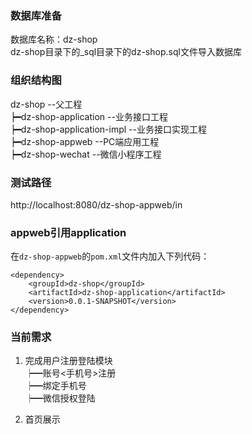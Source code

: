 ### 数据库准备
数据库名称：dz-shop<br>
dz-shop目录下的_sql目录下的dz-shop.sql文件导入数据库

### 组织结构图
dz-shop --父工程<br>
 ┝━dz-shop-application   --业务接口工程<br>
 ┝━dz-shop-application-impl --业务接口实现工程<br>
 ┝━dz-shop-appweb --PC端应用工程<br>
 ┝━dz-shop-wechat --微信小程序工程<br>

### 测试路径
http://localhost:8080/dz-shop-appweb/in

### appweb引用application
在`dz-shop-appweb`的`pom.xml`文件内加入下列代码：<br>

```
<dependency>
	<groupId>dz-shop</groupId>
	<artifactId>dz-shop-application</artifactId>
	<version>0.0.1-SNAPSHOT</version>
</dependency>
```
### 当前需求
1. 完成用户注册登陆模块<br>
      ┝━账号<手机号>注册<br>
      ┝━绑定手机号<br>
      ┝━微信授权登陆<br>
      
2. 首页展示
      
